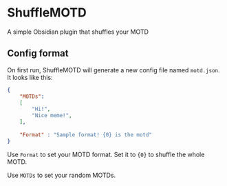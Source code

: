 # ShuffleMOTD
A simple Obsidian plugin that shuffles your MOTD

## Config format
On first run, ShuffleMOTD will generate a new config file named `motd.json`. It looks like this:
```json
{
	"MOTDs":
	[
		"Hi!",
		"Nice meme!",
	],
	
	"Format" : "Sample format! {0} is the motd"
}
```
Use `Format` to set your MOTD format. Set it to `{0}` to shuffle the whole MOTD.

Use `MOTDs` to set your random MOTDs.